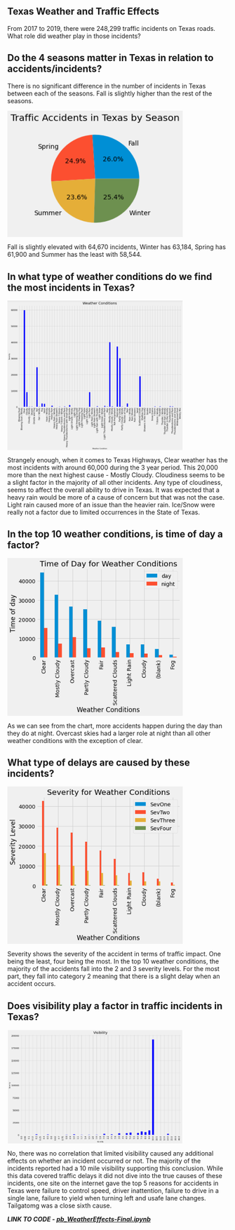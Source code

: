 ## Texas Weather and Traffic Effects

From 2017 to 2019, there were 248,299 traffic incidents on Texas roads. What role did weather play in those incidents?

## Do the 4 seasons matter in Texas in relation to accidents/incidents?

There is no significant difference in the number of incidents in Texas between each of the seasons. Fall is slightly higher than the rest of the seasons.

<img src="output/TAbyseason.png" align="center" width="400"/>


Fall is slightly elevated with 64,670 incidents, Winter has 63,184, Spring has 61,900 and Summer has the least with 58,544.

## In what type of weather conditions do we find the most incidents in Texas?

<img src="output/WeatherConditions.png" align="center" width="400"/>


Strangely enough, when it comes to Texas Highways, Clear weather has the most incidents with around 60,000 during the 3 year period.   This 20,000 more
than the next highest cause - Mostly Cloudy.   Cloudiness seems to be a slight factor in the majority of all other incidents.  Any type of cloudiness, seems to 
affect the overall ability to drive in Texas.  It was expected that a heavy rain would be more of a cause of concern but that was not the case.  Light rain caused
more of an issue than the heavier rain.   Ice/Snow were really not a factor due to limited occurrences in the State of Texas. 

##  In the top 10 weather conditions, is time of day a factor?

<img src="output/TODWeatherConditions.png" align="center" width="400"/>


As we can see from the chart, more accidents happen during the day than they do at night.  Overcast skies had a larger role at night than all other weather conditions
with the exception of clear. 

## What type of delays are caused by these incidents?

<img src="output/SeverityWeatherConditions.png" align="center" width="400"/>


Severity shows the severity of the accident in terms of traffic impact. One being the least, four being the most. In the top 10 weather conditions, the majority of the accidents fall into the 2 and 3 severity levels. For the most part, they fall into category 2 meaning that there is a slight delay when an accident occurs.

##  Does visibility play a factor in traffic incidents in Texas?

<img src="output/visability.png" align="center" width="400"/>


No, there was no correlation that limited visibility caused any additional effects on whether an incident occurred or not.  The majority of the incidents reported had a 10 mile
visibility supporting this conclusion.  While this data covered traffic delays it did not dive into the true causes of these incidents, one site on the internet gave the top 5 reasons
for accidents in Texas were failure to control speed, driver inattention, failure to drive in a single lane, failure to yield when turning left and usafe lane changes.  Tailgatomg was a close sixth cause.  

**_LINK TO CODE - [pb_WeatherEffects-Final.ipynb](CODE_data_cleanup/pb_WeatherEffects-Final.ipynb)_**
